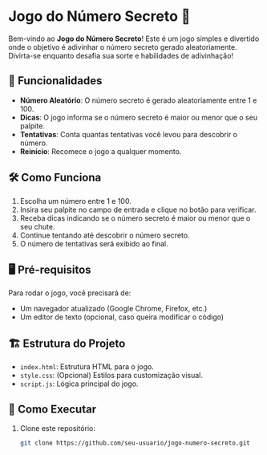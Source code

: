 # Jogo do Número Secreto 🎲

Bem-vindo ao **Jogo do Número Secreto**! Este é um jogo simples e divertido onde o objetivo é adivinhar o número secreto gerado aleatoriamente. Divirta-se enquanto desafia sua sorte e habilidades de adivinhação!

## 🚀 Funcionalidades

- **Número Aleatório**: O número secreto é gerado aleatoriamente entre 1 e 100.
- **Dicas**: O jogo informa se o número secreto é maior ou menor que o seu palpite.
- **Tentativas**: Conta quantas tentativas você levou para descobrir o número.
- **Reinício**: Recomece o jogo a qualquer momento.

## 🛠️ Como Funciona

1. Escolha um número entre 1 e 100.
2. Insira seu palpite no campo de entrada e clique no botão para verificar.
3. Receba dicas indicando se o número secreto é maior ou menor que o seu chute.
4. Continue tentando até descobrir o número secreto.
5. O número de tentativas será exibido ao final.

## 🖥️ Pré-requisitos

Para rodar o jogo, você precisará de:

- Um navegador atualizado (Google Chrome, Firefox, etc.)
- Um editor de texto (opcional, caso queira modificar o código)

## 🏗️ Estrutura do Projeto

- `index.html`: Estrutura HTML para o jogo.
- `style.css`: (Opcional) Estilos para customização visual.
- `script.js`: Lógica principal do jogo.

## 🔧 Como Executar

1. Clone este repositório:
   ```bash
   git clone https://github.com/seu-usuario/jogo-numero-secreto.git

